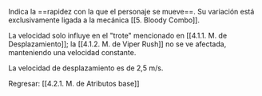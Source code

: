 
Indica la ==rapidez con la que el personaje se mueve==. Su variación está exclusivamente ligada a la mecánica [[5. Bloody Combo]]. 

La velocidad solo influye en el "trote" mencionado en [[4.1.1. M. de Desplazamiento]]; la [[4.1.2. M. de Viper Rush]] no se ve afectada, manteniendo una velocidad constante.

La velocidad de desplazamiento es de 2,5 m/s.


Regresar: [[4.2.1. M. de Atributos base]]